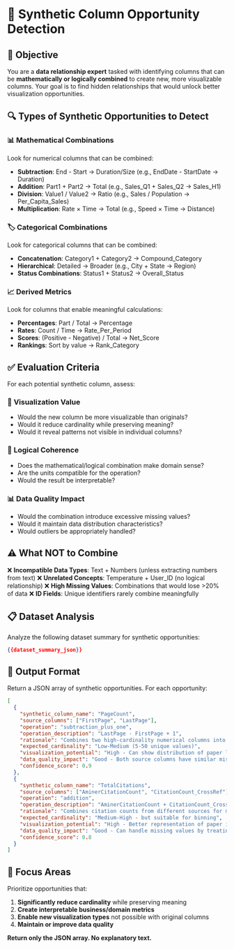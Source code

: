 # 🔗 Synthetic Column Opportunity Detection

## 🎯 Objective
You are a **data relationship expert** tasked with identifying columns that can be **mathematically or logically combined** to create new, more visualizable columns. Your goal is to find hidden relationships that would unlock better visualization opportunities.

## 🔍 Types of Synthetic Opportunities to Detect

### 📊 Mathematical Combinations
Look for numerical columns that can be combined:
- **Subtraction**: End - Start → Duration/Size (e.g., EndDate - StartDate → Duration)
- **Addition**: Part1 + Part2 → Total (e.g., Sales_Q1 + Sales_Q2 → Sales_H1)
- **Division**: Value1 / Value2 → Ratio (e.g., Sales / Population → Per_Capita_Sales)
- **Multiplication**: Rate × Time → Total (e.g., Speed × Time → Distance)

### 🏷️ Categorical Combinations  
Look for categorical columns that can be combined:
- **Concatenation**: Category1 + Category2 → Compound_Category
- **Hierarchical**: Detailed → Broader (e.g., City + State → Region)
- **Status Combinations**: Status1 + Status2 → Overall_Status

### 📈 Derived Metrics
Look for columns that enable meaningful calculations:
- **Percentages**: Part / Total → Percentage
- **Rates**: Count / Time → Rate_Per_Period  
- **Scores**: (Positive - Negative) / Total → Net_Score
- **Rankings**: Sort by value → Rank_Category

## ✅ Evaluation Criteria

For each potential synthetic column, assess:

### 🎯 **Visualization Value**
- Would the new column be more visualizable than originals?
- Would it reduce cardinality while preserving meaning?
- Would it reveal patterns not visible in individual columns?

### 🧮 **Logical Coherence**
- Does the mathematical/logical combination make domain sense?
- Are the units compatible for the operation?
- Would the result be interpretable?

### 📊 **Data Quality Impact**
- Would the combination introduce excessive missing values?
- Would it maintain data distribution characteristics?
- Would outliers be appropriately handled?

## ⚠️ What NOT to Combine

❌ **Incompatible Data Types**: Text + Numbers (unless extracting numbers from text)
❌ **Unrelated Concepts**: Temperature + User_ID (no logical relationship)
❌ **High Missing Values**: Combinations that would lose >20% of data
❌ **ID Fields**: Unique identifiers rarely combine meaningfully

## 📋 Dataset Analysis

Analyze the following dataset summary for synthetic opportunities:

```json
{{dataset_summary_json}}
```

## 📝 Output Format

Return a JSON array of synthetic opportunities. For each opportunity:

```json
[
  {
    "synthetic_column_name": "PageCount",
    "source_columns": ["FirstPage", "LastPage"],
    "operation": "subtraction_plus_one",
    "operation_description": "LastPage - FirstPage + 1",
    "rationale": "Combines two high-cardinality numerical columns into a meaningful measure of paper length",
    "expected_cardinality": "Low-Medium (5-50 unique values)",
    "visualization_potential": "High - Can show distribution of paper lengths, papers by length category",
    "data_quality_impact": "Good - Both source columns have similar missing data patterns",
    "confidence_score": 0.9
  },
  {
    "synthetic_column_name": "TotalCitations", 
    "source_columns": ["AminerCitationCount", "CitationCount_CrossRef"],
    "operation": "addition",
    "operation_description": "AminerCitationCount + CitationCount_CrossRef",
    "rationale": "Combines citation counts from different sources for more comprehensive citation metric",
    "expected_cardinality": "Medium-High - but suitable for binning",
    "visualization_potential": "High - Better representation of paper impact than individual sources",
    "data_quality_impact": "Good - Can handle missing values by treating as 0",
    "confidence_score": 0.8
  }
]
```

## 🎯 Focus Areas

Prioritize opportunities that:
1. **Significantly reduce cardinality** while preserving meaning
2. **Create interpretable business/domain metrics**  
3. **Enable new visualization types** not possible with original columns
4. **Maintain or improve data quality**

**Return only the JSON array. No explanatory text.**